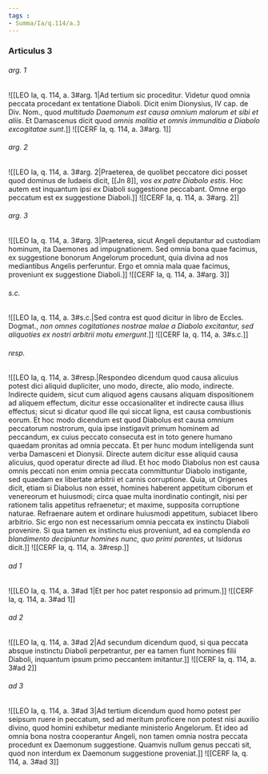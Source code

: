 ```yaml
---
tags : 
- Summa/Ia/q.114/a.3
---
```


### Articulus 3

###### arg. 1
![[LEO Ia, q. 114, a. 3#arg. 1|Ad tertium sic proceditur. Videtur quod omnia peccata procedant ex tentatione Diaboli. Dicit enim Dionysius, IV cap. de Div. Nom., quod *multitudo Daemonum est causa omnium malorum et sibi et aliis*. Et Damascenus dicit quod *omnis malitia et omnis immunditia a Diabolo excogitatae sunt*.]]
![[CERF Ia, q. 114, a. 3#arg. 1]]

###### arg. 2
![[LEO Ia, q. 114, a. 3#arg. 2|Praeterea, de quolibet peccatore dici posset quod dominus de Iudaeis dicit, [[Jn 8]], *vos ex patre Diabolo estis*. Hoc autem est inquantum ipsi ex Diaboli suggestione peccabant. Omne ergo peccatum est ex suggestione Diaboli.]]
![[CERF Ia, q. 114, a. 3#arg. 2]]

###### arg. 3
![[LEO Ia, q. 114, a. 3#arg. 3|Praeterea, sicut Angeli deputantur ad custodiam hominum, ita Daemones ad impugnationem. Sed omnia bona quae facimus, ex suggestione bonorum Angelorum procedunt, quia divina ad nos mediantibus Angelis perferuntur. Ergo et omnia mala quae facimus, proveniunt ex suggestione Diaboli.]]
![[CERF Ia, q. 114, a. 3#arg. 3]]

###### s.c.
![[LEO Ia, q. 114, a. 3#s.c.|Sed contra est quod dicitur in libro de Eccles. Dogmat., *non omnes cogitationes nostrae malae a Diabolo excitantur, sed aliquoties ex nostri arbitrii motu emergunt*.]]
![[CERF Ia, q. 114, a. 3#s.c.]]

###### resp.
![[LEO Ia, q. 114, a. 3#resp.|Respondeo dicendum quod causa alicuius potest dici aliquid dupliciter, uno modo, directe, alio modo, indirecte. Indirecte quidem, sicut cum aliquod agens causans aliquam dispositionem ad aliquem effectum, dicitur esse occasionaliter et indirecte causa illius effectus; sicut si dicatur quod ille qui siccat ligna, est causa combustionis eorum. Et hoc modo dicendum est quod Diabolus est causa omnium peccatorum nostrorum, quia ipse instigavit primum hominem ad peccandum, ex cuius peccato consecuta est in toto genere humano quaedam pronitas ad omnia peccata. Et per hunc modum intelligenda sunt verba Damasceni et Dionysii. Directe autem dicitur esse aliquid causa alicuius, quod operatur directe ad illud. Et hoc modo Diabolus non est causa omnis peccati non enim omnia peccata committuntur Diabolo instigante, sed quaedam ex libertate arbitrii et carnis corruptione. Quia, ut Origenes dicit, etiam si Diabolus non esset, homines haberent appetitum ciborum et venereorum et huiusmodi; circa quae multa inordinatio contingit, nisi per rationem talis appetitus refraenetur; et maxime, supposita corruptione naturae. Refraenare autem et ordinare huiusmodi appetitum, subiacet libero arbitrio. Sic ergo non est necessarium omnia peccata ex instinctu Diaboli provenire. Si qua tamen ex instinctu eius proveniunt, ad ea complenda *eo blandimento decipiuntur homines nunc, quo primi parentes*, ut Isidorus dicit.]]
![[CERF Ia, q. 114, a. 3#resp.]]

###### ad 1
![[LEO Ia, q. 114, a. 3#ad 1|Et per hoc patet responsio ad primum.]]
![[CERF Ia, q. 114, a. 3#ad 1]]

###### ad 2
![[LEO Ia, q. 114, a. 3#ad 2|Ad secundum dicendum quod, si qua peccata absque instinctu Diaboli perpetrantur, per ea tamen fiunt homines filii Diaboli, inquantum ipsum primo peccantem imitantur.]]
![[CERF Ia, q. 114, a. 3#ad 2]]

###### ad 3
![[LEO Ia, q. 114, a. 3#ad 3|Ad tertium dicendum quod homo potest per seipsum ruere in peccatum, sed ad meritum proficere non potest nisi auxilio divino, quod homini exhibetur mediante ministerio Angelorum. Et ideo ad omnia bona nostra cooperantur Angeli, non tamen omnia nostra peccata procedunt ex Daemonum suggestione. Quamvis nullum genus peccati sit, quod non interdum ex Daemonum suggestione proveniat.]]
![[CERF Ia, q. 114, a. 3#ad 3]]

